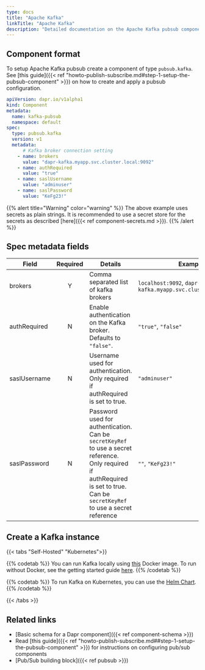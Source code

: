 ```yaml
---
type: docs
title: "Apache Kafka"
linkTitle: "Apache Kafka"
description: "Detailed documentation on the Apache Kafka pubsub component"
---
```


## Component format

To setup Apache Kafka pubsub create a component of type `pubsub.kafka`. See [this guide]({{< ref "howto-publish-subscribe.md#step-1-setup-the-pubsub-component" >}}) on how to create and apply a pubsub configuration.

```yaml
apiVersion: dapr.io/v1alpha1
kind: Component
metadata:
  name: kafka-pubsub
  namespace: default
spec:
  type: pubsub.kafka
  version: v1
  metadata:
      # Kafka broker connection setting
    - name: brokers
      value: "dapr-kafka.myapp.svc.cluster.local:9092"
    - name: authRequired
      value: "true"
    - name: saslUsername
      value: "adminuser"
    - name: saslPassword
      value: "KeFg23!"
```

{{% alert title="Warning" color="warning" %}}
The above example uses secrets as plain strings. It is recommended to use a secret store for the secrets as described [here]({{< ref component-secrets.md >}}).
{{% /alert %}}

## Spec metadata fields

| Field              | Required | Details | Example |
|--------------------|:--------:|---------|---------|
| brokers             | Y  | Comma separated list of kafka brokers  | `localhost:9092`, `dapr-kafka.myapp.svc.cluster.local:9092`
| authRequired        | N  | Enable authentication on the Kafka broker. Defaults to `"false"`.   |`"true"`, `"false"`
| saslUsername        | N  | Username used for authentication. Only required if authRequired is set to true.   | `"adminuser"`
| saslPassword        | N  | Password used for authentication. Can be `secretKeyRef` to use a secret reference. Only required if authRequired is set to true. Can be `secretKeyRef` to use a secret reference  |  `""`, `"KeFg23!"`


## Create a Kafka instance
{{< tabs "Self-Hosted" "Kubernetes">}}

{{% codetab %}}
You can run Kafka locally using [this](https://github.com/wurstmeister/kafka-docker) Docker image.
To run without Docker, see the getting started guide [here](https://kafka.apache.org/quickstart).
{{% /codetab %}}

{{% codetab %}}
To run Kafka on Kubernetes, you can use the [Helm Chart](https://github.com/helm/charts/tree/master/incubator/kafka#installing-the-chart).
{{% /codetab %}}

{{< /tabs >}}


## Related links
- [Basic schema for a Dapr component]({{< ref component-schema >}})
- Read [this guide]({{< ref "howto-publish-subscribe.md##step-1-setup-the-pubsub-component" >}}) for instructions on configuring pub/sub components
- [Pub/Sub building block]({{< ref pubsub >}})